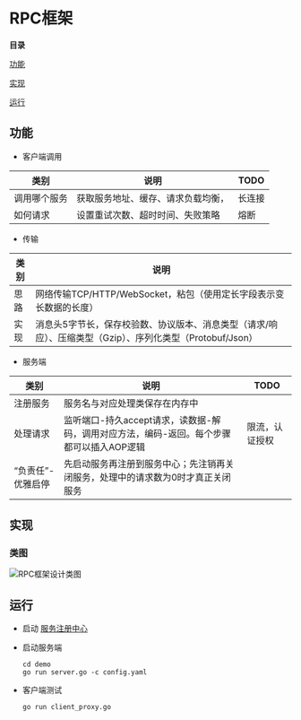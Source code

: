 # RPC框架
**目录**

[功能](#功能)

[实现](#实现)

[运行](#运行)

## 功能
- 客户端调用

类别|说明|TODO
---|---|---
调用哪个服务	|获取服务地址、缓存、请求负载均衡，	|长连接
如何请求	|设置重试次数、超时时间、失败策略	|熔断

- 传输

类别|说明
---|---
思路	|网络传输TCP/HTTP/WebSocket，粘包（使用定长字段表示变长数据的长度）
实现	|消息头5字节长，保存校验数、协议版本、消息类型（请求/响应）、压缩类型（Gzip）、序列化类型（Protobuf/Json）

- 服务端

类别|说明|TODO
---|---|---
注册服务	|服务名与对应处理类保存在内存中	
处理请求	|监听端口-持久accept请求，读数据-解码，调用对应方法，编码-返回。每个步骤都可以插入AOP逻辑	|限流，认证授权
“负责任”-优雅启停	|先启动服务再注册到服务中心；先注销再关闭服务，处理中的请求数为0时才真正关闭服务	

## 实现
### 类图
![RPC框架设计类图](https://gitee.com/2dingqing/images/raw/master/2731685111859_.pic.jpg)

## 运行
- 启动 [服务注册中心](https://github.com/dingqing/registry)
- 启动服务端

  ```
  cd demo
  go run server.go -c config.yaml
  ```
- 客户端测试

  ```
  go run client_proxy.go
  ```